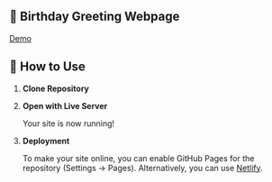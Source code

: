 ## 🎉 Birthday Greeting Webpage 

[Demo](https://ikhsanilham.github.io/24th/)

## 🚀 How to Use

1.  **Clone Repository**

2. **Open with Live Server**

    Your site is now running!

3. **Deployment**

    To make your site online, you can enable GitHub Pages for the repository (Settings -> Pages). Alternatively, you can use [Netlify](https://www.netlify.com/).
